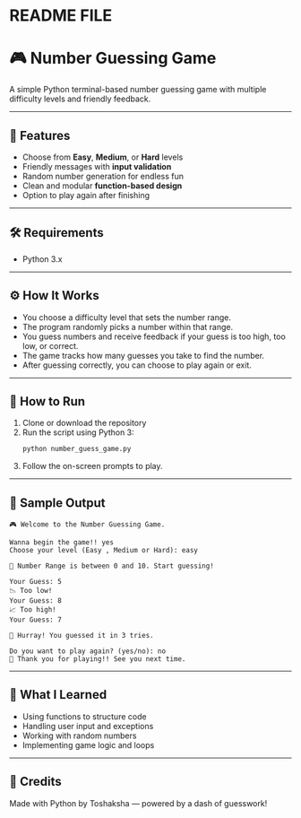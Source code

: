 # README FILE
# 🎮 Number Guessing Game

A simple Python terminal-based number guessing game with multiple difficulty levels and friendly feedback.

---

## 🚀 Features

- Choose from **Easy**, **Medium**, or **Hard** levels
- Friendly messages with **input validation**
- Random number generation for endless fun
- Clean and modular **function-based design**
- Option to play again after finishing

---

## 🛠️ Requirements

- Python 3.x

---

## ⚙️ How It Works

- You choose a difficulty level that sets the number range.  
- The program randomly picks a number within that range.  
- You guess numbers and receive feedback if your guess is too high, too low, or correct.  
- The game tracks how many guesses you take to find the number.  
- After guessing correctly, you can choose to play again or exit.

---

## 🚀 How to Run

1. Clone or download the repository  
2. Run the script using Python 3:  
   ```bash
   python number_guess_game.py
3. Follow the on-screen prompts to play.

---

## 📌 Sample Output
```
🎮 Welcome to the Number Guessing Game.

Wanna begin the game!! yes
Choose your level (Easy , Medium or Hard): easy

🔢 Number Range is between 0 and 10. Start guessing!

Your Guess: 5
📉 Too low!
Your Guess: 8
📈 Too high!
Your Guess: 7

🎉 Hurray! You guessed it in 3 tries.

Do you want to play again? (yes/no): no
🙌 Thank you for playing!! See you next time.
```
---

## 🎯 What I Learned
- Using functions to structure code
- Handling user input and exceptions
- Working with random numbers
- Implementing game logic and loops

---

## 🙌 Credits
Made with Python by Toshaksha — powered by a dash of guesswork!